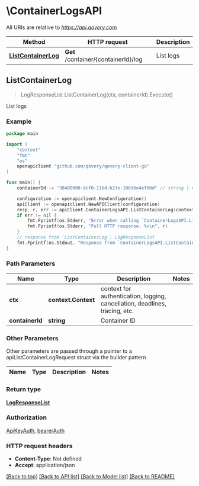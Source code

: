 # \ContainerLogsAPI

All URIs are relative to *https://api.qovery.com*

Method | HTTP request | Description
------------- | ------------- | -------------
[**ListContainerLog**](ContainerLogsAPI.md#ListContainerLog) | **Get** /container/{containerId}/log | List logs



## ListContainerLog

> LogResponseList ListContainerLog(ctx, containerId).Execute()

List logs



### Example

```go
package main

import (
    "context"
    "fmt"
    "os"
    openapiclient "github.com/qovery/qovery-client-go"
)

func main() {
    containerId := "38400000-8cf0-11bd-b23e-10b96e4ef00d" // string | Container ID

    configuration := openapiclient.NewConfiguration()
    apiClient := openapiclient.NewAPIClient(configuration)
    resp, r, err := apiClient.ContainerLogsAPI.ListContainerLog(context.Background(), containerId).Execute()
    if err != nil {
        fmt.Fprintf(os.Stderr, "Error when calling `ContainerLogsAPI.ListContainerLog``: %v\n", err)
        fmt.Fprintf(os.Stderr, "Full HTTP response: %v\n", r)
    }
    // response from `ListContainerLog`: LogResponseList
    fmt.Fprintf(os.Stdout, "Response from `ContainerLogsAPI.ListContainerLog`: %v\n", resp)
}
```

### Path Parameters


Name | Type | Description  | Notes
------------- | ------------- | ------------- | -------------
**ctx** | **context.Context** | context for authentication, logging, cancellation, deadlines, tracing, etc.
**containerId** | **string** | Container ID | 

### Other Parameters

Other parameters are passed through a pointer to a apiListContainerLogRequest struct via the builder pattern


Name | Type | Description  | Notes
------------- | ------------- | ------------- | -------------


### Return type

[**LogResponseList**](LogResponseList.md)

### Authorization

[ApiKeyAuth](../README.md#ApiKeyAuth), [bearerAuth](../README.md#bearerAuth)

### HTTP request headers

- **Content-Type**: Not defined
- **Accept**: application/json

[[Back to top]](#) [[Back to API list]](../README.md#documentation-for-api-endpoints)
[[Back to Model list]](../README.md#documentation-for-models)
[[Back to README]](../README.md)

